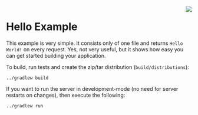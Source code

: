 <img align="right" src="https://raw.githubusercontent.com/purplejs/purplejs/master/misc/logo.png">

Hello Example
=============

This example is very simple. It consists only of one file and returns `Hello World!` on every request. Yes, not very useful, but
it shows how easy you can get started building your application.

To build, run tests and create the zip/tar distribution (`build/distributions`):

```
../gradlew build
```

If you want to run the server in development-mode (no need for server restarts on changes), then execute the following:

```
../gradlew run
```


